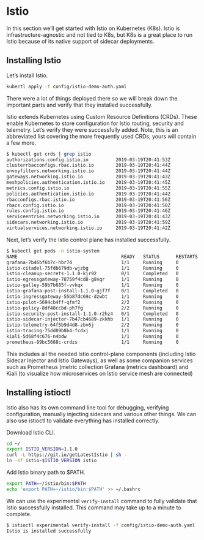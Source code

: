 # Istio

In this section we’ll get started with Istio on Kubernetes (K8s). Istio is infrastructure-agnostic and not tied to K8s, but K8s is a great place to run Istio because of its native support of sidecar deployments.

## Installing Istio

Let’s install Istio.

```bash
kubectl apply -f config/istio-demo-auth.yaml
```

There were a lot of things deployed there so we will break down the important parts and verify that they installed successfully.

Istio extends Kubernetes using Custom Resource Definitions (CRDs). These enable Kubernetes to store configuration for Istio routing, security and telemetry. Let’s verify they were successfully added. Note, this is an abbreviated list covering the more frequently used CRDs, yours will contain a few more.

```bash
$ kubectl get crds | grep istio
authorizations.config.istio.io          2019-03-19T20:41:53Z
clusterrbacconfigs.rbac.istio.io        2019-03-19T20:41:44Z
envoyfilters.networking.istio.io        2019-03-19T20:41:44Z
gateways.networking.istio.io            2019-03-19T20:41:43Z
meshpolicies.authentication.istio.io    2019-03-19T20:41:45Z
metrics.config.istio.io                 2019-03-19T20:41:55Z
policies.authentication.istio.io        2019-03-19T20:41:44Z
rbacconfigs.rbac.istio.io               2019-03-19T20:41:56Z
rbacs.config.istio.io                   2019-03-19T20:41:50Z
rules.config.istio.io                   2019-03-19T20:41:46Z
serviceentries.networking.istio.io      2019-03-19T20:41:43Z
sidecars.networking.istio.io            2019-03-19T20:41:59Z
virtualservices.networking.istio.io     2019-03-19T20:41:42Z
```

Next, let’s verify the Istio control plane has installed successfully.

```bash
$ kubectl get pods -n istio-system
NAME                                      READY   STATUS      RESTARTS   AGE
grafana-7b46bf6b7c-hbr74                  1/1     Running     0          11m
istio-citadel-75fdb679db-wjzbg            1/1     Running     0          11m
istio-cleanup-secrets-1.1.0-kjr92         0/1     Completed   0          11m
istio-egressgateway-78759f4cd8-g8vqr      1/1     Running     0          11m
istio-galley-59b7b685f-vvkqx              1/1     Running     0          11m
istio-grafana-post-install-1.1.0-gjf7f    0/1     Completed   0          11m
istio-ingressgateway-55b87dc69c-dzwbt     1/1     Running     0          11m
istio-pilot-5694cb4ff-qfmf2               2/2     Running     0          11m
istio-policy-8df48ccbd-ph7fg              2/2     Running     0          11m
istio-security-post-install-1.1.0-r2hz4   0/1     Completed   0          11m
istio-sidecar-injector-7b47cb4689-zkkhb   1/1     Running     0          11m
istio-telemetry-64f5b9d4d8-zbv6j          2/2     Running     0          11m
istio-tracing-75dd89b8b4-fcdxj            1/1     Running     0          11m
kiali-5d68f4c676-n4bdw                    1/1     Running     0          11m
prometheus-89bc5668c-crdzs                1/1     Running     0          11m
```

This includes all the needed Istio control-plane components (including Istio Sidecar Injector and Istio Gateways), as well as some companion services such as Prometheus (metric collection Grafana (metrics dashboard) and Kiali (to visualize how microservices on Istio service mesh are connected)

## Installing istioctl

Istio also has its own command line tool for debugging, verifying configuration, manually injecting sidecars and various other things. We can also use istioctl to validate everything has installed correctly.

Download Istio CLI.

```bash
cd ~/
export ISTIO_VERSION=1.1.0
curl -L https://git.io/getLatestIstio | sh -
ln -sf istio-$ISTIO_VERSION istio
```

Add Istio binary path to $PATH.

```bash 
export PATH=~/istio/bin:$PATH
echo 'export PATH=~/istio/bin:$PATH' >> ~/.bashrc
```

We can use the experimental `verify-install` command to fully validate that Istio successfully installed. This command may take up to a minute to complete.

```bash
$ istioctl experimental verify-install -f config/istio-demo-auth.yaml
Istio is installed successfully
```

